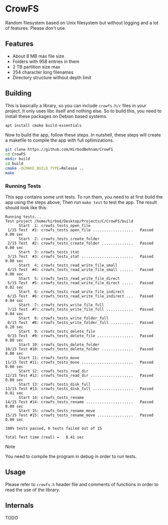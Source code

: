 # CrowFS

Random filesystem based on Unix filesystem but without logging and a lot of features. Please don't use.

## Features

* About 8 MB max file size
* Folders with 958 entries in them
* 2 TB partition size max
* 254 character long filenames
* Directory structure without depth limit

## Building

This is basically a library, so you can include `crowfs.h/c` files in your project. It only uses libc itself and nothing
else. So to build this, you need to install these packages on Debian based systems.

```bash
apt install cmake build-essentials
```

Now to build the app, follow these steps. In nutshell, these steps will create a makefile to compile the app with full
optimizations.

```bash
git clone https://github.com/HirbodBehnam/CrowFS
cd CrowFS
mkdir build
cd build
cmake -DCMAKE_BUILD_TYPE=Release ..
make
```

### Running Tests

This app contains some unit tests. To run them, you need to at first build the app using the steps above; Then run `make
test` to test the app. The result should look like this:

```
Running tests...
Test project /home/hirbod/Desktop/Projects/C/CrowFS/build
      Start  1: crowfs_tests_open_file
 1/15 Test  #1: crowfs_tests_open_file ..................   Passed    0.00 sec
      Start  2: crowfs_tests_create_folder
 2/15 Test  #2: crowfs_tests_create_folder ..............   Passed    0.00 sec
      Start  3: crowfs_tests_stat
 3/15 Test  #3: crowfs_tests_stat .......................   Passed    0.00 sec
      Start  4: crowfs_tests_read_write_file_small
 4/15 Test  #4: crowfs_tests_read_write_file_small ......   Passed    0.00 sec
      Start  5: crowfs_tests_read_write_file_direct
 5/15 Test  #5: crowfs_tests_read_write_file_direct .....   Passed    0.02 sec
      Start  6: crowfs_tests_read_write_file_indirect
 6/15 Test  #6: crowfs_tests_read_write_file_indirect ...   Passed    0.04 sec
      Start  7: crowfs_tests_write_file_full
 7/15 Test  #7: crowfs_tests_write_file_full ............   Passed    0.04 sec
      Start  8: crowfs_tests_write_folder_full
 8/15 Test  #8: crowfs_tests_write_folder_full ..........   Passed    0.28 sec
      Start  9: crowfs_tests_delete_file
 9/15 Test  #9: crowfs_tests_delete_file ................   Passed    0.00 sec
      Start 10: crowfs_tests_delete_folder
10/15 Test #10: crowfs_tests_delete_folder ..............   Passed    0.00 sec
      Start 11: crowfs_tests_move
11/15 Test #11: crowfs_tests_move .......................   Passed    0.00 sec
      Start 12: crowfs_tests_read_dir
12/15 Test #12: crowfs_tests_read_dir ...................   Passed    0.00 sec
      Start 13: crowfs_tests_disk_full
13/15 Test #13: crowfs_tests_disk_full ..................   Passed    0.01 sec
      Start 14: crowfs_tests_rename
14/15 Test #14: crowfs_tests_rename .....................   Passed    0.00 sec
      Start 15: crowfs_tests_rename_move
15/15 Test #15: crowfs_tests_rename_move ................   Passed    0.00 sec

100% tests passed, 0 tests failed out of 15

Total Test time (real) =   0.41 sec
```

> [!NOTE]
> You need to compile the program in debug in order to run tests.

## Usage

Please refer to `crowfs.h` header file and comments of functions in order to read the use of the library.

## Internals

TODO